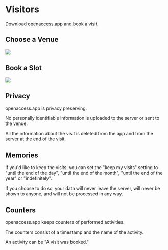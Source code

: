 # Visitors

Download openaccess.app and book a visit.

## Choose a Venue

![](https://openaccess.app/assets/visitor-1-choose-a-venue.png)

## Book a Slot

![](https://openaccess.app/assets/visitor-2-book-a-slot.png)

## Privacy

openaccess.app is privacy preserving.

No personally identifiable information is uploaded to the server or sent to the venue.

All the information about the visit is deleted from the app and from the server at the end of the visit.

## Memories

If you'd like to keep the visits, you can set the "keep my visits" setting to "until the end of the day", "until the end of the month", "until the end of the year" or "indefinitely".

If you choose to do so, your data will never leave the server, will never be shown to anyone, and will not be processed in any way.

## Counters

openaccess.app keeps counters of performed activities.

The counters consist of a timestamp and the name of the activity.

An activity can be "A visit was booked."